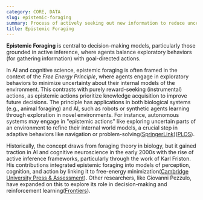 ```yaml
---
category: CORE, DATA
slug: epistemic-foraging
summary: Process of actively seeking out new information to reduce uncertainty in an agent's understanding of the world, often driven by curiosity or the need to update beliefs about the environment.
title: Epistemic Foraging
---
```


**Epistemic Foraging** is central to decision-making models, particularly those grounded in active inference, where agents balance exploratory behaviors (for gathering information) with goal-directed actions.

In AI and cognitive science, epistemic foraging is often framed in the context of the _Free Energy Principle_, where agents engage in exploratory behaviors to minimize uncertainty about their internal models of the environment. This contrasts with purely reward-seeking (instrumental) actions, as epistemic actions prioritize knowledge acquisition to improve future decisions. The principle has applications in both biological systems (e.g., animal foraging) and AI, such as robots or synthetic agents learning through exploration in novel environments. For instance, autonomous systems may engage in "epistemic actions" like exploring uncertain parts of an environment to refine their internal world models, a crucial step in adaptive behaviors like navigation or problem-solving​([SpringerLink](https://link.springer.com/chapter/10.1007/978-3-030-89708-6_6))​([PLOS](https://journals.plos.org/ploscompbiol/article?id=10.1371/journal.pcbi.1007805)).

Historically, the concept draws from foraging theory in biology, but it gained traction in AI and cognitive neuroscience in the early 2000s with the rise of active inference frameworks, particularly through the work of Karl Friston. His contributions integrated epistemic foraging into models of perception, cognition, and action by linking it to free-energy minimization​([Cambridge University Press & Assessment](https://www.cambridge.org/core/journals/behavioral-and-brain-sciences/article/abs/value-of-uncertainty-an-active-inference-perspective/2B6DE47EBC4D0FD1D00531C6B7AB8EF6)). Other researchers, like Giovanni Pezzulo, have expanded on this to explore its role in decision-making and reinforcement learning​([Frontiers](https://www.frontiersin.org/journals/neuroscience/articles/10.3389/fnins.2022.802396/full)).